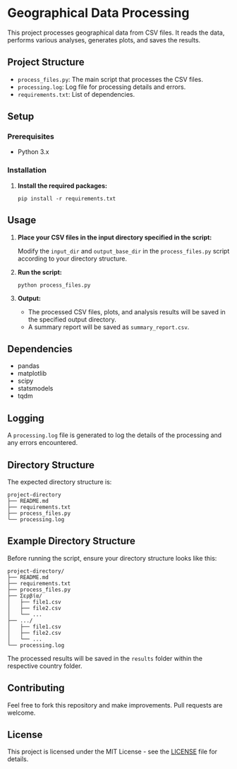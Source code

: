 # Geographical Data Processing

This project processes geographical data from CSV files. It reads the data, performs various analyses, generates plots, and saves the results.

## Project Structure

- `process_files.py`: The main script that processes the CSV files.
- `processing.log`: Log file for processing details and errors.
- `requirements.txt`: List of dependencies.


## Setup

### Prerequisites

- Python 3.x

### Installation


1. **Install the required packages:**

   ```
   pip install -r requirements.txt
   ```

## Usage

1. **Place your CSV files in the input directory specified in the script:**

   Modify the `input_dir` and `output_base_dir` in the `process_files.py` script according to your directory structure.

2. **Run the script:**

   ```
   python process_files.py
   ```

3. **Output:**

   - The processed CSV files, plots, and analysis results will be saved in the specified output directory.
   - A summary report will be saved as `summary_report.csv`.

## Dependencies

- pandas
- matplotlib
- scipy
- statsmodels
- tqdm

## Logging

A `processing.log` file is generated to log the details of the processing and any errors encountered.

## Directory Structure

The expected directory structure is:

```
project-directory
├── README.md
├── requirements.txt
├── process_files.py
└── processing.log
```

## Example Directory Structure

Before running the script, ensure your directory structure looks like this:

```
project-directory/
├── README.md
├── requirements.txt
├── process_files.py
├── Σερβία/
│   ├── file1.csv
│   ├── file2.csv
│   └── ...
├── .../
│   ├── file1.csv
│   ├── file2.csv
│   └── ...
└── processing.log
```

The processed results will be saved in the `results` folder within the respective country folder.

## Contributing

Feel free to fork this repository and make improvements. Pull requests are welcome.

## License

This project is licensed under the MIT License - see the [LICENSE](LICENSE) file for details.